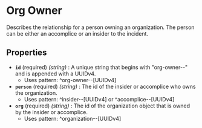 # Org Owner

Describes the relationship for a person owning an organization. The person can be either an accomplice or an insider to the incident.

## Properties

- **`id`** (required) *(string)* : A unique string that begins with "org-owner--" and is appended with a UUIDv4.
  - Uses pattern: ^org-owner--[UUIDv4]
- **`person`** (required) *(string)* : The id of the insider or accomplice who owns the organization.
  - Uses pattern: ^insider--[UUIDv4] or ^accomplice--[UUIDv4]
- **`org`** (required) *(string)* : The id of the organization object that is owned by the insider or accomplice.
  - Uses pattern: ^organization--[UUIDv4]
